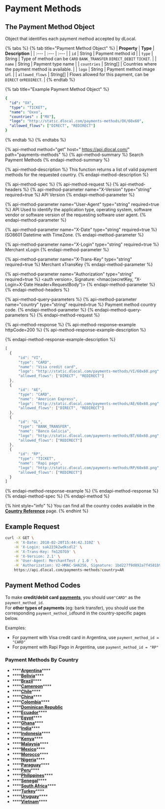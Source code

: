 # Payment Methods

## The Payment Method Object

Object that identifies each payment method accepted by dLocal.

{% tabs %}
{% tab title="Payment Method Object" %}
| **Property** | **Type** | **Description** |
| :--- | :--- | :--- |
| `id` | String | Payment method id |
| `type` | String | Type of method can be `CARD` `BANK_TRANSFER` `DIRECT_DEBIT` `TICKET`. |
| `name` | String | Payment type name |
| `countries` | String\[\] | Countries where the payment method is available. |
| `logo` | String | Payment method image url. |
| `allowed_flows` | String\[\] | Flows allowed for this payment, can be `DIRECT` or`REDIRECT`. |
{% endtab %}

{% tab title="Example Payment Method Object" %}
```yaml
{
  "id": "OX",
  "type": "TICKET",
  "name": "Oxxo",
  "countries" : ["MX"],
  "logo": "http://static.dlocal.com/payments-methods/OX/60x60",
  "allowed_flows": ["DIRECT", "REDIRECT"]
}
```
{% endtab %}
{% endtabs %}

{% api-method method="get" host=" https://api.dlocal.com/" path="payments-methods" %}
{% api-method-summary %}
Search Payment Methods
{% endapi-method-summary %}

{% api-method-description %}
This function returns a list of valid payment methods for the requested country.
{% endapi-method-description %}

{% api-method-spec %}
{% api-method-request %}
{% api-method-headers %}
{% api-method-parameter name="X-Version" type="string" required=true %}
API Version
{% endapi-method-parameter %}

{% api-method-parameter name="User-Agent" type="string" required=true %}
API Used to identify the application type, operating system, software vendor or software version of the requesting software user agent.
{% endapi-method-parameter %}

{% api-method-parameter name="X-Date" type="string" required=true %}
ISO8601 Datetime with TimeZone.
{% endapi-method-parameter %}

{% api-method-parameter name="X-Login" type="string" required=true %}
Merchant xLogin
{% endapi-method-parameter %}

{% api-method-parameter name="X-Trans-Key" type="string" required=true %}
Merchant xTransKey
{% endapi-method-parameter %}

{% api-method-parameter name="Authorization" type="string" required=true %}
&lt;auth version&gt;, Signature: &lt;hmac\(secretKey, "X-Login+X-Date Header+RequestBody"\)&gt;
{% endapi-method-parameter %}
{% endapi-method-headers %}

{% api-method-query-parameters %}
{% api-method-parameter name="country" type="string" required=true %}
Payment method country code.
{% endapi-method-parameter %}
{% endapi-method-query-parameters %}
{% endapi-method-request %}

{% api-method-response %}
{% api-method-response-example httpCode=200 %}
{% api-method-response-example-description %}

{% endapi-method-response-example-description %}

```javascript
[
  {
      "id": "VI",
      "type": "CARD",
      "name": "Visa credit card",
      "logo": "http://static.dlocal.com/payments-methods/VI/60x60.png",
      "allowed_flows": ["DIRECT", "REDIRECT"]
  },
  {
      "id": "AE",
      "type": "CARD",
      "name": "American Express",
      "logo": "http://static.dlocal.com/payments-methods/AE/60x60.png",
      "allowed_flows": ["DIRECT", "REDIRECT"]
  },
  {
      "id": "GL",
      "type": "BANK_TRANSFER",
      "name": "Banco Galicia",
      "logo": "http://static.dlocal.com/payments-methods/BT/60x60.png",
      "allowed_flows": ["REDIRECT"]
  },
  {
      "id": "RP",
      "type": "TICKET",
      "name": "Rapi pago",
      "logo": "http://static.dlocal.com/payments-methods/RP/60x60.png",
      "allowed_flows": ["REDIRECT"]
  }
]
```
{% endapi-method-response-example %}
{% endapi-method-response %}
{% endapi-method-spec %}
{% endapi-method %}

{% hint style="info" %}
You can find all the country codes available in the [**Country Reference**](../country-reference.md) page.
{% endhint %}

## Example Request

```bash
curl -X GET \
    -H 'X-Date: 2018-02-20T15:44:42.310Z' \
    -H 'X-Login: sak223k2wdksdl2' \
    -H 'X-Trans-Key: fm12O7G9' \
    -H 'X-Version: 2.1' \
    -H 'User-Agent: MerchantTest / 1.0 ' \
    -H 'Authorization: V2-HMAC-SHA256, Signature: 1bd227f9d892a7f4581b998c21e353b1686a6bdad5940e7bb6aa596c96e0a6ec' \
    https://api.dlocal.com/payments-methods?country=AR
```

## Payment Method Codes

To make **credit/debit card** [**payments**](../payments/#create-a-payment), you should use`"CARD"` as the `payment_method_id`.  
For **other types of payments** \(eg: bank transfer\), you should use the corresponding `payment_method_id`found in the country-specific pages below.

Examples:

* For payment with Visa credit card in Argentina, use `payment_method_id = "CARD"`  
* For payment with Rapi Pago in Argentina, use `payment_method_id = "RP"`

### **Payment Methods By Country**

* \*\*\*\*[**Argentina**](argentina.md#payment-methods-available)\*\*\*\*
* \*\*\*\*[**Bolivia**](bolivia.md)\*\*\*\*
* \*\*\*\*[**Brazil**](brazil.md#payment-methods-available)\*\*\*\*
* \*\*\*\*[**Cameroon**](https://docs.dlocal.com/api-documentation/payins-api-reference/payment-methods/cameroon)\*\*\*\*
* \*\*\*\*[**Chile**](chile.md#payment-methods-available)\*\*\*\*
* \*\*\*\*[**China**](china.md#payment-methods-available)\*\*\*\*
* \*\*\*\*[**Colombia**](colombia.md#payment-methods-available)\*\*\*\*
* \*\*\*\*[**Dominican Republic**](dominican-republic.md)
* \*\*\*\*[**Ecuador**](ecuador.md)\*\*\*\*
* \*\*\*\*[**Egypt**](egypt.md)\*\*\*\*
* \*\*\*\*[**Ghana**](https://docs.dlocal.com/api-documentation/payins-api-reference/payment-methods/ghana)\*\*\*\*
* \*\*\*\*[**India**](india.md#payment-methods-available)\*\*\*\*
* \*\*\*\*[**Indonesia**](indonesia.md)\*\*\*\*
* \*\*\*\*[**Kenya**](https://docs.dlocal.com/api-documentation/payins-api-reference/payment-methods/kenya)\*\*\*\*
* \*\*\*\*[**Malaysia**](malaysia.md)\*\*\*\*
* \*\*\*\*[**Mexico**](mexico.md#payment-methods-available)\*\*\*\*
* \*\*\*\*[**Morocco**](morocco.md#payment-methods-available)\*\*\*\*
* \*\*\*\*[**Nigeria**](nigeria.md)\*\*\*\*
* \*\*\*\*[**Paraguay**](paraguay.md#payment-methods-available)\*\*\*\*
* \*\*\*\*[**Peru**](peru.md#payment-methods-available)\*\*\*\*
* \*\*\*\*[**Philippines**](philippines.md)\*\*\*\*
* \*\*\*\*[**Senegal**](https://docs.dlocal.com/api-documentation/payins-api-reference/payment-methods/senegal)\*\*\*\*
* \*\*\*\*[**South Africa**](south-africa.md)\*\*\*\*
* \*\*\*\*[**Turkey**](turkey.md#payment-methods-available)\*\*\*\*
* \*\*\*\*[**Uruguay**](uruguay.md#payment-methods-available)\*\*\*\*
* \*\*\*\*[**Vietnam**](vietnam.md)\*\*\*\*

